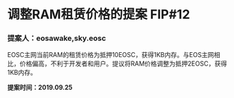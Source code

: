 # 调整RAM租赁价格的提案 FIP#12

### 提案人：eosawake,sky.eosc

EOSC主网当前RAM的租赁价格为抵押10EOSC，获得1KB内存。与EOS主网相比，价格偏高，不利于开发者和用户。提议将RAM价格调整为抵押2EOSC，获得1KB内存。

**提案时间：2019.09.25**
